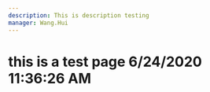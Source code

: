 ```yaml
---
description: This is description testing
manager: Wang.Hui
---
```

# this is a test page 6/24/2020 11:36:26 AM